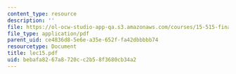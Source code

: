 ```yaml
---
content_type: resource
description: ''
file: https://ol-ocw-studio-app-qa.s3.amazonaws.com/courses/15-515-financial-accounting-fall-2003/bebafa8267a8720cc2b58f3680cb34a2_lec15.pdf
file_type: application/pdf
parent_uid: ce4836d8-5e6e-a35e-652f-fa42dbbbbb74
resourcetype: Document
title: lec15.pdf
uid: bebafa82-67a8-720c-c2b5-8f3680cb34a2
---
```

